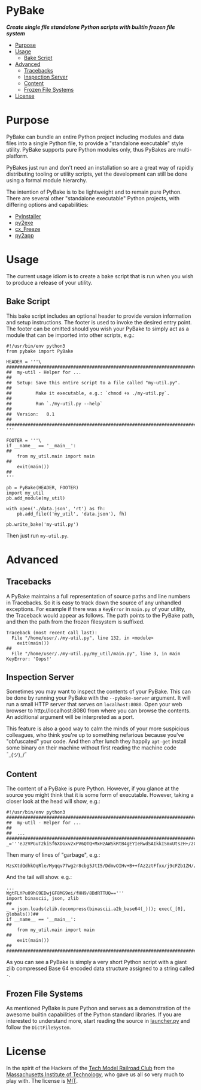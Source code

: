 PyBake <!-- omit in toc -->
===

***Create single file standalone Python scripts with builtin frozen file system***

- [Purpose](#purpose)
- [Usage](#usage)
  - [Bake Script](#bake-script)
- [Advanced](#advanced)
  - [Tracebacks](#tracebacks)
  - [Inspection Server](#inspection-server)
  - [Content](#content)
  - [Frozen File Systems](#frozen-file-systems)
- [License](#license)

# Purpose
PyBake can bundle an entire Python project including modules and data files into a single Python file, to provide a "standalone executable" style utility. PyBake supports pure Python modules only, thus PyBakes are multi-platform.

PyBakes just run and don't need an installation so are a great way of rapidly distributing tooling or utility scripts, yet the development can still be done using a formal module hierarchy.

The intention of PyBake is to be lightweight and to remain pure Python. There are several other "standalone executable" Python projects, with differing options and capabilities:
* [PyInstaller](https://www.pyinstaller.org/)
* [py2exe](https://www.py2exe.org/)
* [cx_Freeze](https://marcelotduarte.github.io/cx_Freeze)
* [py2app](https://github.com/ronaldoussoren/py2app/blob/master/README.rst)




# Usage
The current usage idiom is to create a bake script that is run when you wish to produce a release of your utility.
## Bake Script
This bake script includes an optional header to provide version information and setup instructions. The footer is used to invoke the desired entry point. The footer can be
omitted should you wish your PyBake to simply act as a module that can be imported into other scripts, e.g.:
```
#!/usr/bin/env python3
from pybake import PyBake

HEADER = '''\
################################################################################
##  my-util - Helper for ...                                                  ##
##  Setup: Save this entire script to a file called "my-util.py".             ##
##         Make it executable, e.g.: `chmod +x ./my-util.py`.                 ##
##         Run `./my-util.py --help`                                          ##
##  Version:   0.1                                                            ##
################################################################################
'''

FOOTER = '''\
if __name__ == '__main__':                                                    ##
    from my_util.main import main                                             ##
    exit(main())                                                              ##
'''

pb = PyBake(HEADER, FOOTER)
import my_util
pb.add_module(my_util)

with open('./data.json', 'rt') as fh:
    pb.add_file(('my_util', 'data.json'), fh)

pb.write_bake('my-util.py')
```

Then just run `my-util.py`.

# Advanced
## Tracebacks
A PyBake maintains a full representation of source paths and line numbers in Tracebacks. So it is easy to track down the source of any unhandled exceptions. For example if there was a `KeyError` in `main.py` of your utility, the Traceback would appear as follows. The path points to the PyBake path, and then the path from the frozen filesystem is suffixed.
```
Traceback (most recent call last):
  File "/home/user/./my-util.py", line 132, in <module>
    exit(main())                                                              ##
  File "/home/user/./my-util.py/my_util/main.py", line 3, in main
KeyError: 'Oops!'
```

## Inspection Server
Sometimes you may want to inspect the contents of your PyBake. This can be done by running your PyBake with the `--pybake-server` argument. It will run a small HTTP server that serves on `localhost:8080`. Open your web browser to http://localhost:8080 from where you can browse the contents. An additional argument will be interpreted as a port.

This feature is also a good way to calm the minds of your more suspicious colleagues, who think you're up to something nefarious because you've "obfuscated" your code. And then after lunch they happily `apt-get` install some binary on their machine without first reading the machine code ¯\_(ツ)_/¯

## Content
The content of a PyBake is pure Python. However, if you glance at the source you might think that it is some form of executable. However, taking a closer look at the head will show, e.g.:
```
#!/usr/bin/env python3
################################################################################
##  my-util - Helper for ...                                                  ##
##  ...
################################################################################
_='''eJzVPGuT2kiSf6XDGxv2xPV6QTQ+MxHzAWSkRtB4gEYIeRwdSAIkkISmxUtszH+/zCqp9CrRjHf
```
Then many of lines of "garbage", e.g.:
```
MzsXtdQdhkOqRle/Myqqv77wg2r8cbg5JtI5/DdmvOIHv+B++fAz2ztFfxx/j9cFZb1ZH//DhfZRYq93
```
And the tail will show. e.g.:
```
...
WgtFLYPu09hG9EDwjGF8MG9ei/fHH9/8BdRTTUQ=='''
import binascii, json, zlib                                                   ##
_ = json.loads(zlib.decompress(binascii.a2b_base64(_))); exec(_[0], globals())##
if __name__ == '__main__':                                                    ##
    from my_util.main import main                                             ##
    exit(main())                                                              ##
###########################################################################END##
```
As you can see a PyBake is simply a very short Python script with a giant zlib compressed Base 64 encoded data structure assigned to a string called `-`.

## Frozen File Systems
As mentioned PyBake is pure Python and serves as a demonstration of the awesome builtin capabilities of the Python standard libraries. If you are interested to understand more, start reading the source in [launcher.py](./pybake/launcher.py) and follow the `DictFileSystem`.


# License

In the spirit of the Hackers of the [Tech Model Railroad Club](https://en.wikipedia.org/wiki/Tech_Model_Railroad_Club) from the [Massachusetts Institute of Technology](https://en.wikipedia.org/wiki/Massachusetts_Institute_of_Technology), who gave us all so very much to play with. The license is [MIT](LICENSE).
